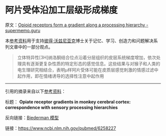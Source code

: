 # 阿片受体沿加工层级形成梯度

原文：[Opioid receptors form a gradient along a processing hierarchy - supermemo.guru](https://supermemo.guru/wiki/Opioid_receptors_form_a_gradient_along_a_processing_hierarchy)

本[参考资料](https://supermemo.guru/wiki/References)用于支持[彼得·沃兹尼亚克](https://supermemo.guru/wiki/Piotr_Wozniak)博士关于记忆、学习、创造力和问题解决系列文章中的一部分观点。 

> 立体特异性[3H]纳洛酮结合位点沿着分层组织的皮层系统梯度增加，依次处理具有逐渐更复杂性质的特定形态的感觉信息。这些结果与对猴子和人类的电生理研究相结合，表明μ样阿片受体可能在皮质层感觉刺激的情感过滤中起作用，即在情绪诱导的选择性注意中起作用

------

引用的摘录来自以下[参考资料](https://supermemo.guru/wiki/References)：

标题： **Opiate receptor gradients in monkey cerebral cortex: correspondence with sensory processing hierarchies** 

反向链接：[Biederman 模型](https://supermemo.guru/wiki/Biederman_model)

链接：https://www.ncbi.nlm.nih.gov/pubmed/6258227